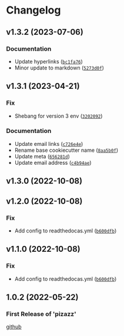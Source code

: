 # Changelog

<!--next-version-placeholder-->

## v1.3.2 (2023-07-06)
### Documentation
* Update hyperlinks ([`bc1fa76`](https://github.com/Stephen-RA-King/pizazz/commit/bc1fa7627be96cff136eaaa27aa002c26db17aed))
* Minor update to markdown ([`5273d0f`](https://github.com/Stephen-RA-King/pizazz/commit/5273d0f9cdfd5cad5d631a96449ed67e379f6bc0))

## v1.3.1 (2023-04-21)
### Fix
* Shebang for version 3 env ([`3202092`](https://github.com/Stephen-RA-King/pizazz/commit/320209290e0782ae20229d88227989543bda2978))

### Documentation
* Update email links ([`c726e4e`](https://github.com/Stephen-RA-King/pizazz/commit/c726e4e8ae8d0fd6d449b3833cc3c3b39c0ec270))
* Rename base cookiecutter name ([`8aa5b0f`](https://github.com/Stephen-RA-King/pizazz/commit/8aa5b0f6ead9683900f453fda03506caaff69676))
* Update meta ([`656281d`](https://github.com/Stephen-RA-King/pizazz/commit/656281d2ea0b768ab88e7b58ea25364ceb133f29))
* Update email address ([`c4b94ae`](https://github.com/Stephen-RA-King/pizazz/commit/c4b94ae10a7457a4b86eda666aad1c48f766e2d2))

## v1.3.0 (2022-10-08)


## v1.2.0 (2022-10-08)
### Fix
* Add config to readthedocas.yml ([`b600dfb`](https://github.com/Stephen-RA-King/pizazz/commit/b600dfb8c33088a91e36f617a7eaa06608091b5a))

## v1.1.0 (2022-10-08)

### Fix

- Add config to readthedocas.yml ([`b600dfb`](https://github.com/Stephen-RA-King/pizazz/commit/b600dfb8c33088a91e36f617a7eaa06608091b5a))

## 1.0.2 (2022-05-22)

### First Release of 'pizazz'

<!-- Markdown link & img dfn's -->

[github](https://github.com/Stephen-RA-King/pizazz)
